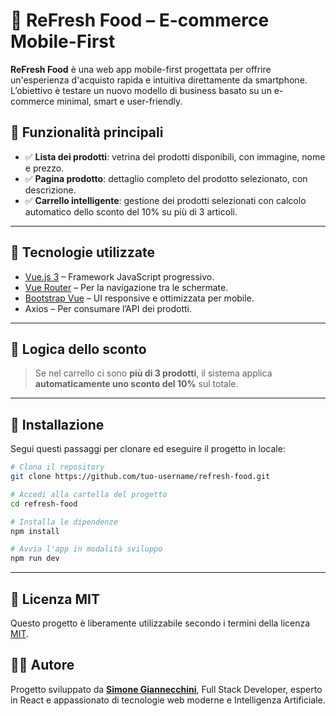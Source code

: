 # 🥗 ReFresh Food – E-commerce Mobile-First

**ReFresh Food** è una web app mobile-first progettata per offrire un'esperienza d'acquisto rapida e intuitiva direttamente da smartphone. L’obiettivo è testare un nuovo modello di business basato su un e-commerce minimal, smart e user-friendly.

## 📱 Funzionalità principali

- ✅ **Lista dei prodotti**: vetrina dei prodotti disponibili, con immagine, nome e prezzo.
- ✅ **Pagina prodotto**: dettaglio completo del prodotto selezionato, con descrizione.
- ✅ **Carrello intelligente**: gestione dei prodotti selezionati con calcolo automatico dello sconto del 10% su più di 3 articoli.

---

## 🔧 Tecnologie utilizzate

- [Vue.js 3](https://vuejs.org/) – Framework JavaScript progressivo.
- [Vue Router](https://router.vuejs.org/) – Per la navigazione tra le schermate.
- [Bootstrap Vue](https://bootstrap-vue.org/) – UI responsive e ottimizzata per mobile.
- Axios – Per consumare l’API dei prodotti.

---

## 🛒 Logica dello sconto

> Se nel carrello ci sono **più di 3 prodotti**, il sistema applica **automaticamente uno sconto del 10%** sul totale.

---

## 🚀 Installazione

Segui questi passaggi per clonare ed eseguire il progetto in locale:

```bash
# Clona il repository
git clone https://github.com/tuo-username/refresh-food.git

# Accedi alla cartella del progetto
cd refresh-food

# Installa le dipendenze
npm install

# Avvia l'app in modalità sviluppo
npm run dev
```
---
## 📜 Licenza MIT

Questo progetto è liberamente utilizzabile secondo i termini della licenza [MIT](https://opensource.org/licenses/MIT).

## 🙋‍♂️ Autore

Progetto sviluppato da [**Simone Giannecchini**](https://simonegiannecchini.github.io/Simone.github.io/), Full Stack Developer, esperto in React e appassionato di tecnologie web moderne e Intelligenza Artificiale.
